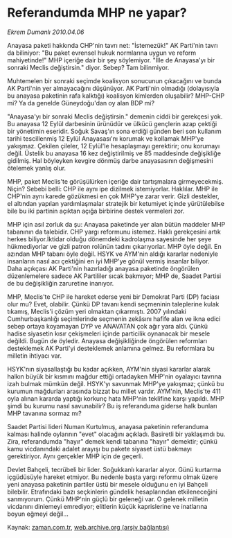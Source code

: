 # Referandumda MHP ne yapar?

*Ekrem Dumanlı 2010.04.06*

<td class="columnist-detail">
<p>Anayasa paketi hakkında CHP'nin tavrı net: "İstemezük!" AK Parti'nin tavrı da biliniyor: "Bu paket evrensel hukuk normlarına uygun ve reform mahiyetinde!" MHP içeriğe dair bir şey söylemiyor. "İlle de Anayasa'yı bir sonraki Meclis değiştirsin." diyor. Sebep? Tam bilinmiyor.</p>
<p>
<div id="haberMetinDiv">
<p> Muhtemelen bir sonraki seçimde koalisyon sonucunun çıkacağını ve bunda AK Parti'nin yer almayacağını düşünüyor. AK Parti'nin olmadığı (dolayısıyla bu anayasa paketinin rafa kalktığı) koalisyon kimlerden oluşabilir? MHP-CHP mi? Ya da genelde Güneydoğu'dan oy alan BDP mi?
<p>"Anayasa'yı bir sonraki Meclis değiştirsin." demenin ciddi bir gerekçesi yok. Bu anayasa 12 Eylül darbesinin ürünüdür ve ülkücü gençlerin azap çektiği bir yönetimin eseridir. Soğuk Savaş'ın sona erdiği günden beri son kullanım tarihi tescillenmiş 12 Eylül Anayasası'nı korumak ve kollamak MHP'ye yakışmaz. Çekilen çileler, 12 Eylül'le hesaplaşmayı gerektirir; onu korumayı değil. Üstelik bu anayasa 16 kez değiştirilmiş ve 85 maddesinde değişikliğe gidilmiş. Hal böyleyken kevgire dönmüş darbe anayasasının değişmesini ötelemek yanlış olur.
<p>MHP, paket Meclis'te görüşülürken içeriğe dair tartışmalara girmeyecekmiş. Niçin? Sebebi belli: CHP ile aynı ipe dizilmek istemiyorlar. Haklılar. MHP ile CHP'nin aynı karede gözükmesi en çok MHP'ye zarar verir. Gizli destekler, el altından yapılan yardımlaşmalar stratejik bir ketumiyet içinde yürütülebilse bile bu iki partinin açıktan açığa birbirine destek vermeleri zor.
<p>MHP için asıl zorluk da şu: Anayasa paketinde yer alan bütün maddeler MHP tabanının da talebidir. CHP yargı reformunu istemez. Haklı gerekçesini artık herkes biliyor.İktidar olduğu dönemdeki kadrolaşma sayesinde her şeye hükmediyorlar ve gizli patron rolünün tadını çıkarıyorlar. MHP öyle değil. En azından MHP tabanı öyle değil. HSYK ve AYM'nin aldığı kararlar nedeniyle insanların nasıl acı çektiğini en iyi MHP'ye gönül vermiş insanlar biliyor. Daha açıkçası AK Parti'nin hazırladığı anayasa paketinde öngörülen düzenlemelere sadece AK Partililer sıcak bakmıyor; MHP de, Saadet Partisi de bu değişikliğin zaruretine inanıyor.
<p>MHP, Meclis'te CHP ile hareket ederse yeni bir Demokrat Parti (DP) faciası olur mu? Evet, olabilir. Çünkü DP tavanı kendi seçmeninin taleplerine kulak tıkamış, Meclis'i çözüm yeri olmaktan çıkarmıştı. 2007 yılındaki Cumhurbaşkanlığı seçimlerinde seçmenin zekâsını hafife alan ve ikna edici sebep ortaya koyamayan DYP ve ANAVATAN çok ağır yara aldı. Çünkü hadise siyasetin kısır çekişmeleri içinde particilik oynanacak bir mesele değildi. Bugün de öyledir. Anayasa değişikliğinde öngörülen reformları desteklemek AK Parti'yi desteklemek anlamına gelmez. Bu reformlara bu milletin ihtiyacı var.
<p>HSYK'nın siyasallaştığı bu kadar açıkken, AYM'nin siyasi kararlar alarak halkın büyük bir kısmını mağdur ettiği ortadayken MHP'nin oyalayıcı tavrına izah bulmak mümkün değil. HSYK'yı savunmak MHP'ye yakışmaz; çünkü bu kurumun mağdurları arasında bizzat bu millet vardır. AYM'nin, Meclis'te 411 oyla alınan kararda yaptığı korkunç hata MHP'nin teklifine karşı yapıldı. MHP şimdi bu kurumu nasıl savunabilir? Bu iş referanduma giderse halk bunları MHP tavanına sormaz mı?
<p>Saadet Partisi lideri Numan Kurtulmuş, anayasa paketinin referanduma kalması halinde oylarının "evet" olacağını açıkladı. Basiretli bir yaklaşımdı bu. Zira, referandumda "hayır" demek kendi tabanına "hayır" demektir; çünkü kamu vicdanındaki adalet arayışı bu pakete siyaset üstü bakmayı gerektiriyor. Aynı gerçekler MHP için de geçerli.
<p>Devlet Bahçeli, tecrübeli bir lider. Soğukkanlı kararlar alıyor. Günü kurtarma içgüdüsüyle hareket etmiyor. Bu nedenle başta yargı reformu olmak üzere yeni anayasa paketinin partiler üstü bir mesele olduğunu en iyi Bahçeli bilebilir. Etrafındaki bazı seçkinlerin gündelik hesaplarından etkileneceğini sanmıyorum. Çünkü MHP'nin güçlü bir geleneği var. O gelenek milletin vicdanını dinlemeyi emrediyor; elitlerin küçük kaprislerine ve inatlarına boyun eğmeyi değil...</p></p></p></p></p></p></p></p></div>
</p>
<a href="http://web.archive.org/web/20110106223343/mailto:e.dumanli@zaman.com.tr">
</a></td>

Kaynak: [zaman.com.tr](http://zaman.com.tr/yazar.do?yazino=969762), [web.archive.org (arşiv bağlantısı)](http://web.archive.org/web/20110106223343/http://www.zaman.com.tr/yazar.do?yazino=969762)

